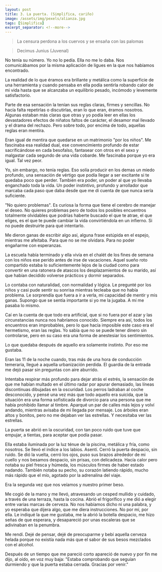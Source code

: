 ```yaml
---
layout: post
title: 3. La puerta. (Simplifica, cariño)
image: /assets/img/pexels/alianza.jpg
tags: [Simplifica]
excerpt_separator: <!--more-->
---
```


> La censura perdona a los cuervos y se ensaña con las palomas

> Decimus Junius (Juvenal)

<!--more-->

No tenía su número. Yo no lo pedía. Ella no me lo daba. Nos comunicábamos por la misma aplicación de ligues en la que nos habíamos encontrado.


La realidad de lo que éramos era brillante y metálica como la superficie de una herramienta
 y cuando pensaba en ella podía sentirla robando calor de mi vida hasta que se alcanzaba un equilibrio pesado, incómodo y levemente satisfactorio.


Parte de esa sensación la tenían sus reglas claras, firmes y sencillas. No hacía falta repetirlas o discutirlas, eran lo que eran, éramos nosotros. Algunas estaban más claras que otras y yo podía leer en ellas los devastadores efectos de niñatos faltos de carácter, el desamor mal llevado y el drama del rechazo. Pero sobre todo, por encima de todo, aquellas reglas eran mentira.


Eran igual de mentira que quedarse en un matrimonio "por los niños". Me fascinaba esa realidad dual, ese convencimiento profundo de estar sacrificándose en cada besofalso, fantasear con otros en el sexo y malgastar cada segundo de una vida cobarde. Me fascinaba porque yo era igual. Tal vez peor.


Yo, sin embargo, no tenía reglas. Eso solía producir en los demas un miedo profundo, una sensación de vértigo que podía llegar a ser excitante si te quedaba poco que perder. También era poder, un poder al que yo llevaba enganchado toda la vida. Un poder instintivo, profundo y arrollador que marcaba cada paso que daba desde que me di cuenta de que nunca sería suficiente.


"No quiero problemas". Es curiosa la forma que tiene el cerebro de manejar el deseo. No quieres problemas pero de todos los posibles encuentros totalmente olvidables que podrías haberte buscado el que te atrae, el que eliges, es el que te puede cambiar la vida convirtiéndola en un infierno. Si no puede destruirte para qué intentarlo.


Me dieron ganas de escribir algo así, alguna frase estúpida en el espejo, mientras me afeitaba. Para que no se me olvidara. Para no poder engañarme con esperanzas.


La escuela había terminado y ella vivía en el chalét de los fines de semana con los niños ese perido antes de irse de vacaciones. Aquel sueño roto compartido estaba lo suficientemente lejos de la ciudad como para convertir en una ratonera de atascos los desplazamientos de su marido, así que habían decidido volverse prácticos y dormir separados.


Lo contaba con naturalidad, con normalidad y lógica. Le pregunté por los niños y casi pude sentir su sonrisa mientras tecleaba que no había problema. Le sorprendía que fuera a ir a verla, mi capacidad de mentir y mis ganas. Supongo que se sentía importante si yo me la jugaba. A mí me pasaba lo mismo.


Caí en la cuenta de que todo era artificial, que si no fuera por el azar y las circunstancias nunca nos habríamos conocido. Siempre era así, todos los encuentros eran improbables, pero lo que hacía imposible este caso era el hermetismo, eran las reglas. Yo sabía que no se puede tener dinero sin controlarse, pero en su caso era una forma de anestesiar los sentimientos.


Lo que quedaba después de aquello era solamente instinto. Por eso me gustaba.


Eran las 11 de la noche cuando, tras más de una hora de conducción temeraria, llegué a aquella urbanización perdida. El guardia de la entrada me dejó pasar sin preguntas con aire aburrido.

Intentaba respirar más profundo para dejar atrás el estrés, la sensación de que me habían multado en el último radar por apurar demasiado, las líneas discontinuas dibujadas en la oscuridad. Los perros ladraban al coche desconocido, y pensé una vez más que todo aquello era suicida, que la situación era una forma sofisticada de divorcio para una persona que me había prohibido llamar al timbre. Aparqué un par de calles más lejos y volví andando, mientras avisaba de mi llegada por mensaje. Los árboles eran altos y bonitos, pero no me dejaban ver las estrellas. Y necesitaba ver las estrellas.


La puerta se abrió en la oscuridad, con tan poco ruido que tuve que empujar, a tientas, para aceptar que podía pasar.


Ella estaba iluminada por la luz ténue de la piscina, metálica y fría, como nosotros. Se llevó el índice a los labios. Asentí. Cerró la puerta despacio, sin ruido. Se dió la vuelta, cerró los ojos, puso sus brazos alrededor de mi cuello y nos besamos despacio, sin prisas, con delicadeza. Hacía calor pero notaba su piel fresca y húmeda, los músculos firmes de haber estado nadando. También notaba su pecho, su corazón latiendo rápido, mucho más rápido que el mío, agotado por la adrenalina del viaje.


Era la segunda vez que nos veíamos y nuestro primer beso.


Me cogió de la mano y me llevó, atravesando un cesped mullido y cuidado, a través de una terraza, hasta la cocina. Abrió el frigorífico y me dió a elegir entre varias marcas de cerveza. No nos habíamos dicho ni una palabra, y yo esperaba que dijera algo, que me diera instrucciones. No por mí, por ella. Le indiqué la que me gustaba, me la abrió la botella despacio, me hizo señas de que esperara, y desapareció por unas escaleras que se adivinaban en la penumbra.


Me rendí. Dejé de pensar, dejé de preocuparme y bebí aquella cerveza helada porque no existía nada más que el sabor de sus besos mezclados con el alcohol.


Después de un tiempo que me pareció corto apareció de nuevo y por fin me dijo, al oído, en voz muy baja: "Estaba comprobando que seguían durmiendo y que la puerta estaba cerrada. Gracias por venir."



